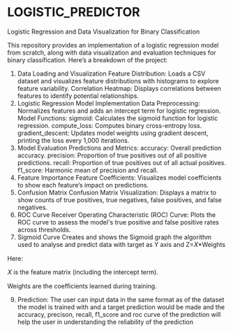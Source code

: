 # LOGISTIC_PREDICTOR
 
Logistic Regression and Data Visualization for Binary Classification

This repository provides an implementation of a logistic regression model from scratch, along with data visualization and evaluation techniques for binary classification. Here’s a breakdown of the project:

1. Data Loading and Visualization
Feature Distribution: Loads a CSV dataset and visualizes feature distributions with histograms to explore feature variability.
Correlation Heatmap: Displays correlations between features to identify potential relationships.
2. Logistic Regression Model Implementation
Data Preprocessing: Normalizes features and adds an intercept term for logistic regression.
Model Functions:
sigmoid: Calculates the sigmoid function for logistic regression.
compute_loss: Computes binary cross-entropy loss.
gradient_descent: Updates model weights using gradient descent, printing the loss every 1,000 iterations.
3. Model Evaluation
Predictions and Metrics:
accuracy: Overall prediction accuracy.
precision: Proportion of true positives out of all positive predictions.
recall: Proportion of true positives out of all actual positives.
f1_score: Harmonic mean of precision and recall.
4. Feature Importance
Feature Coefficients: Visualizes model coefficients to show each feature’s impact on predictions.
5. Confusion Matrix
Confusion Matrix Visualization: Displays a matrix to show counts of true positives, true negatives, false positives, and false negatives.
6. ROC Curve
Receiver Operating Characteristic (ROC) Curve: Plots the ROC curve to assess the model's true positive and false positive rates across thresholds.
7. Sigmoid Curve
Creates and shows the Sigmoid graph the algorithm used to analyse and predict data with target as Y axis and Z=𝑋*Weights

Here:

𝑋 is the feature matrix (including the intercept term).

Weights are the coefficients learned during training.   

9. Prediction:
The user can input data in the same format as of the dataset the model is trained with and a target prediction would be made and the accuracy, precison, recall, f1_score and roc curve of the prediction will help the user in understanding the reliability of the prediction
